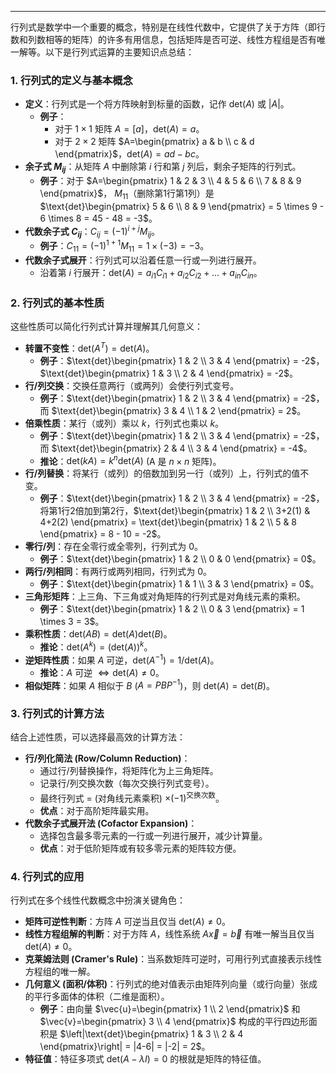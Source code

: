 ---
行列式是数学中一个重要的概念，特别是在线性代数中，它提供了关于方阵（即行数和列数相等的矩阵）的许多有用信息，包括矩阵是否可逆、线性方程组是否有唯一解等。以下是行列式运算的主要知识点总结：

### 1. 行列式的定义与基本概念

* **定义**：行列式是一个将方阵映射到标量的函数，记作 $\text{det}(A)$ 或 $|A|$。
    * **例子**：
        * 对于 $1 \times 1$ 矩阵 $A=[a]$，$\text{det}(A) = a$。
        * 对于 $2 \times 2$ 矩阵 $A=\begin{pmatrix} a & b \\ c & d \end{pmatrix}$，$\text{det}(A) = ad - bc$。
* **余子式 $M_{ij}$**：从矩阵 $A$ 中删除第 $i$ 行和第 $j$ 列后，剩余子矩阵的行列式。
    * **例子**：对于 $A=\begin{pmatrix} 1 & 2 & 3 \\ 4 & 5 & 6 \\ 7 & 8 & 9 \end{pmatrix}$， $M_{11}$（删除第1行第1列）是 $\text{det}\begin{pmatrix} 5 & 6 \\ 8 & 9 \end{pmatrix} = 5 \times 9 - 6 \times 8 = 45 - 48 = -3$。
* **代数余子式 $C_{ij}$**：$C_{ij} = (-1)^{i+j} M_{ij}$。
    * **例子**：$C_{11} = (-1)^{1+1} M_{11} = 1 \times (-3) = -3$。
* **代数余子式展开**：行列式可以沿着任意一行或一列进行展开。
    * 沿着第 $i$ 行展开：$\text{det}(A) = a_{i1}C_{i1} + a_{i2}C_{i2} + \dots + a_{in}C_{in}$。

### 2. 行列式的基本性质

这些性质可以简化行列式计算并理解其几何意义：

* **转置不变性**：$\text{det}(A^T) = \text{det}(A)$。
    * **例子**：$\text{det}\begin{pmatrix} 1 & 2 \\ 3 & 4 \end{pmatrix} = -2$，$\text{det}\begin{pmatrix} 1 & 3 \\ 2 & 4 \end{pmatrix} = -2$。
* **行/列交换**：交换任意两行（或两列）会使行列式变号。
    * **例子**：$\text{det}\begin{pmatrix} 1 & 2 \\ 3 & 4 \end{pmatrix} = -2$，而 $\text{det}\begin{pmatrix} 3 & 4 \\ 1 & 2 \end{pmatrix} = 2$。
* **倍乘性质**：某行（或列）乘以 $k$，行列式也乘以 $k$。
    * **例子**：$\text{det}\begin{pmatrix} 1 & 2 \\ 3 & 4 \end{pmatrix} = -2$，而 $\text{det}\begin{pmatrix} 2 & 4 \\ 3 & 4 \end{pmatrix} = -4$。
    * **推论**：$\text{det}(kA) = k^n \text{det}(A)$ (A 是 $n \times n$ 矩阵)。
* **行/列替换**：将某行（或列）的倍数加到另一行（或列）上，行列式的值不变。
    * **例子**：$\text{det}\begin{pmatrix} 1 & 2 \\ 3 & 4 \end{pmatrix} = -2$，将第1行2倍加到第2行，$\text{det}\begin{pmatrix} 1 & 2 \\ 3+2(1) & 4+2(2) \end{pmatrix} = \text{det}\begin{pmatrix} 1 & 2 \\ 5 & 8 \end{pmatrix} = 8 - 10 = -2$。
* **零行/列**：存在全零行或全零列，行列式为 0。
    * **例子**：$\text{det}\begin{pmatrix} 1 & 2 \\ 0 & 0 \end{pmatrix} = 0$。
* **两行/列相同**：有两行或两列相同，行列式为 0。
    * **例子**：$\text{det}\begin{pmatrix} 1 & 1 \\ 3 & 3 \end{pmatrix} = 0$。
* **三角形矩阵**：上三角、下三角或对角矩阵的行列式是对角线元素的乘积。
    * **例子**：$\text{det}\begin{pmatrix} 1 & 2 \\ 0 & 3 \end{pmatrix} = 1 \times 3 = 3$。
* **乘积性质**：$\text{det}(AB) = \text{det}(A) \text{det}(B)$。
    * **推论**：$\text{det}(A^k) = (\text{det}(A))^k$。
* **逆矩阵性质**：如果 $A$ 可逆，$\text{det}(A^{-1}) = 1/\text{det}(A)$。
    * **推论**：$A$ 可逆 $\iff \text{det}(A) \ne 0$。
* **相似矩阵**：如果 $A$ 相似于 $B$ ($A=PBP^{-1}$)，则 $\text{det}(A) = \text{det}(B)$。

### 3. 行列式的计算方法

结合上述性质，可以选择最高效的计算方法：

* **行/列化简法 (Row/Column Reduction)**：
    * 通过行/列替换操作，将矩阵化为上三角矩阵。
    * 记录行/列交换次数（每次交换行列式变号）。
    * 最终行列式 = (对角线元素乘积) $\times (-1)^{\text{交换次数}}$。
    * **优点**：对于高阶矩阵最实用。
* **代数余子式展开法 (Cofactor Expansion)**：
    * 选择包含最多零元素的一行或一列进行展开，减少计算量。
    * **优点**：对于低阶矩阵或有较多零元素的矩阵较方便。

### 4. 行列式的应用

行列式在多个线性代数概念中扮演关键角色：

* **矩阵可逆性判断**：方阵 $A$ 可逆当且仅当 $\text{det}(A) \ne 0$。
* **线性方程组解的判断**：对于方阵 $A$，线性系统 $A\vec{x}=\vec{b}$ 有唯一解当且仅当 $\text{det}(A) \ne 0$。
* **克莱姆法则 (Cramer's Rule)**：当系数矩阵可逆时，可用行列式直接表示线性方程组的唯一解。
* **几何意义 (面积/体积)**：行列式的绝对值表示由矩阵列向量（或行向量）张成的平行多面体的体积（二维是面积）。
    * **例子**：由向量 $\vec{u}=\begin{pmatrix} 1 \\ 2 \end{pmatrix}$ 和 $\vec{v}=\begin{pmatrix} 3 \\ 4 \end{pmatrix}$ 构成的平行四边形面积是 $\left|\text{det}\begin{pmatrix} 1 & 3 \\ 2 & 4 \end{pmatrix}\right| = |4-6| = |-2| = 2$。
* **特征值**：特征多项式 $\text{det}(A - \lambda I) = 0$ 的根就是矩阵的特征值。